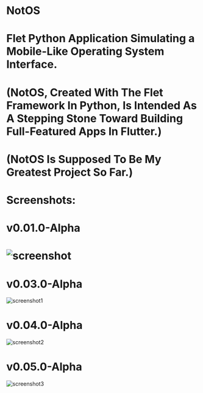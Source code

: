 # NotOS

# Flet Python Application Simulating a Mobile-Like Operating System Interface.

# (NotOS, Created With The Flet Framework In Python, Is Intended As A Stepping Stone Toward Building Full-Featured Apps In Flutter.)
# (NotOS Is Supposed To Be My Greatest Project So Far.)

# Screenshots:
# v0.01.0-Alpha
# ![screenshot](https://github.com/user-attachments/assets/859ca5a2-595b-4a5a-8513-1f1477e40512)
  
# v0.03.0-Alpha
![screenshot1](https://github.com/user-attachments/assets/bd4513c5-308f-4dc0-9cf0-684b8b4327b2)

# v0.04.0-Alpha
![screenshot2](https://github.com/user-attachments/assets/3d3126fb-843c-420e-8c6b-c3955cf28349)

# v0.05.0-Alpha
![screenshot3](https://github.com/user-attachments/assets/d7571538-f799-41a4-a64c-76220776b8cd)
